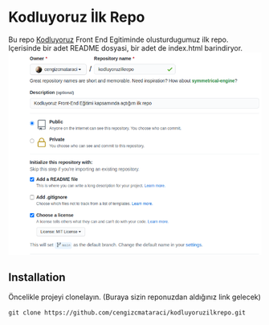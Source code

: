 # Kodluyoruz İlk Repo
Bu repo [Kodluyoruz]("https://app.patika.dev/courses/git") Front End Egitiminde olusturdugumuz ilk repo. Içerisinde bir adet
README dosyasi, bir adet de index.html barindiryor.
![](https://raw.githubusercontent.com/Kodluyoruz/taskforce/main/git/odev1/figures/github.png)
## Installation
Öncelikle projeyi clonelayın. (Buraya sizin reponuzdan aldığınız link gelecek)
```
git clone https://github.com/cengizcmataraci/kodluyoruzilkrepo.git
```